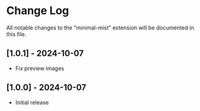 # Change Log

All notable changes to the "minimal-mist" extension will be documented in this file.

## [1.0.1] - 2024-10-07

- Fix preview images

## [1.0.0] - 2024-10-07

- Initial release
